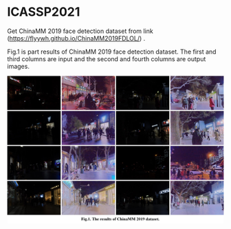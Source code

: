 # ICASSP2021
Get ChinaMM 2019 face detection dataset from link (https://flyywh.github.io/ChinaMM2019FDLOL/) .

Fig.1 is part results of ChinaMM 2019 face detection dataset. The first and third columns are input and the second and fourth columns are output images.

![Fig.1. The results of ChinaMM 2019 dataset.](https://github.com/paper-submit-009/ICASSP2021/blob/main/chinaMM.jpg)
